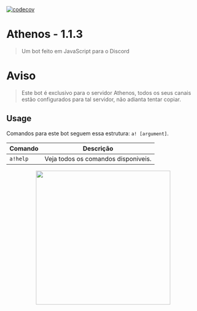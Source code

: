 [![codecov](https://codecov.io/gh/DMVMarcio/Athenos/branch/master/graph/badge.svg)](https://codecov.io/gh/DMVMarcio/Athenos)

# Athenos - 1.1.3
> Um bot feito em JavaScript para o Discord

# Aviso

> Este bot é exclusivo para o servidor Athenos, todos os seus canais estão configurados para tal servidor, não adianta tentar copiar.


## Usage


Comandos para este bot seguem essa estrutura: `a! [argument]`.

| Comando | Descrição
|---------|-------------|
| `a!help` | Veja todos os comandos disponiveis. |

<p align="center">
  <img src="https://i.imgur.com/4JaNmFp.png" width="350"/>
</p>
